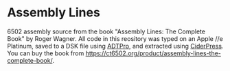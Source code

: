 # Assembly Lines
6502 assembly source from the book "Assembly Lines: The Complete Book" by Roger Wagner. All code in this reository was typed on an Apple //e Platinum, saved to a DSK file using [ADTPro](https://adtpro.com), and extracted using [CiderPress](https://a2ciderpress.com). You can buy the book from https://ct6502.org/product/assembly-lines-the-complete-book/.
